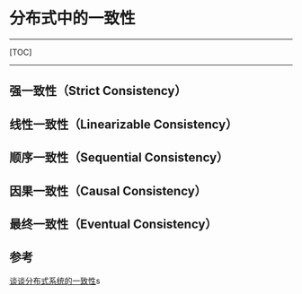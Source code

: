 # 分布式中的一致性

---

[TOC]

---



## 强一致性（Strict Consistency）

## 线性一致性（Linearizable Consistency）

## 顺序一致性（Sequential Consistency）

## 因果一致性（Causal Consistency）

## 最终一致性（Eventual Consistency）

## 参考

[谈谈分布式系统的一致性](https://www.cnblogs.com/hzmark/p/consistency_model.html)s